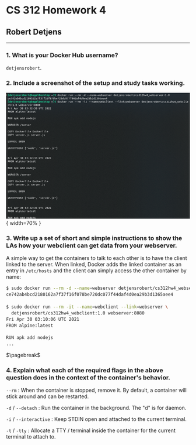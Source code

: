 # CS 312 Homework 4

## Robert Detjens

---

### 1. What is your Docker Hub username?

`detjensrobert`.

### 2. Include a screenshot of the setup and study tasks working.

![It works!](proof.png){ width=70% }

### 3. Write up a set of short and simple instructions to show the LAs how your webclient can get data from your webserver.

A simple way to get the containers to talk to each other is to have the client linked to the server. When linked,
Docker adds the linked container as an entry in `/etc/hosts` and the client can simply access the other container by
name:

```bash
$ sudo docker run --rm -d --name=webserver detjensrobert/cs312hw4_webserver:1.0
ce742ab4bcd2180162a7f37f16f078be720dc077f44daf4d0ea29b3d1365aee4

$ sudo docker run --rm -it --name=webclient --link=webserver \
  detjensrobert/cs312hw4_webclient:1.0 webserver:8080
Fri Apr 30 03:10:06 UTC 2021
FROM alpine:latest

RUN apk add nodejs
...
```

$\pagebreak$

### 4. Explain what each of the required flags in the above question does in the context of the container's behavior.

`--rm`
: When the container is stopped, remove it. By default, a container will stick around and can be restarted.

`-d` / `--detach`
: Run the container in the background. The "d" is for daemon.

`-i` / `--interactive`
: Keep STDIN open and attached to the current terminal.

`-t` / `-tty`
: Allocate a TTY / terminal inside the container for the current terminal to attach to.
